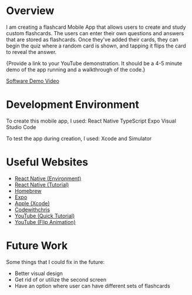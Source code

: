 # Overview

I am creating a flashcard Mobile App that allows users to create and study custom flashcards. The users can enter their own questions and answers that are stored as flashcards. Once they've added their cards, they can begin the quiz where a random card is shown, and tapping it flips the card to reveal the answer.

{Provide a link to your YouTube demonstration. It should be a 4-5 minute demo of the app running and a walkthrough of the code.}

[Software Demo Video](http://youtube.link.goes.here)

# Development Environment

To create this mobile app, I used:
React Native
TypeScript
Expo
Visual Studio Code

To test the app during creation, I used:
Xcode and Simulator

# Useful Websites

- [React Native (Environment)](https://reactnative.dev/docs/set-up-your-environment)
- [React Native (Tutorial)](https://reactnative.dev/docs/tutorial)
- [Homebrew](https://brew.sh)
- [Expo](https://docs.expo.dev/get-started/start-developing)
- [Apple (Xcode)](https://developer.apple.com/xcode/)
- [Codewithchris](https://codewithchris.com/xcode-tutorial)
- [YouTube (Quick Tutorial)](https://www.youtube.com/watch?v=J2j1yk-34OY&ab_channel=NetNinja)
- [YouTube (Flip Animation)](https://www.youtube.com/watch?v=ghLuM0ANOk4&ab_channel=JonasGr%C3%B8ndahl)

# Future Work

Some things that I could fix in the future:

- Better visual design
- Get rid of or utilize the second screen
- Have an option where user can have different sets of flashcards

